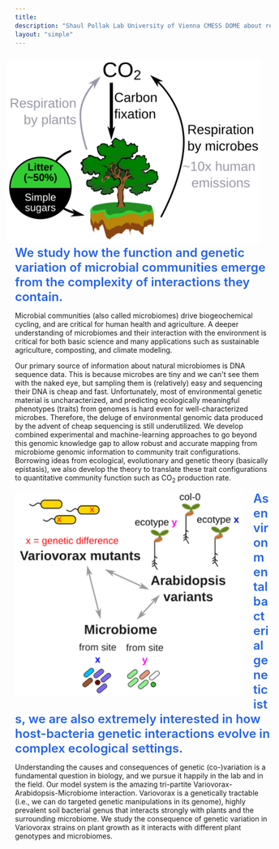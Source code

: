 ```yaml
---
title: 
description: "Shaul Pollak Lab University of Vienna CMESS DOME about research project"
layout: "simple"
---
```


<img align="right" src="litter_cycle.svg" width="500" style="padding-right: 20px; padding-top: 10px; margin-top: 0px; margin-bottom: 5px">

<div style="text-align: left; font-size: 1.5rem; font-weight: 600; padding-left: 0px; padding-right: 0px; max-width: 50rem; margin: 0; color: rgb(37, 99, 235);">
We study how the function and genetic variation of microbial communities emerge from the complexity of interactions they contain.
</div>

Microbial communities (also called microbiomes) drive biogeochemical cycling, and are critical for human health and agriculture. A deeper understanding of microbiomes and their interaction with the environment is critical for both basic science and many applications such as sustainable agriculture, composting, and climate modeling.

Our primary source of information about natural microbiomes is DNA sequence data. This is because microbes are tiny and we can't see them with the naked eye, but sampling them is (relatively) easy and sequencing their DNA is cheap and fast. Unfortunately, most of environmental genetic material is uncharacterized, and predicting ecologically meaningful phenotypes (traits) from genomes is hard even for well-characterized microbes. Therefore, the deluge of environmental genomic data produced by the advent of cheap sequencing is still underutilized. We develop combined experimental and machine-learning approaches to go beyond this genomic knowledge gap to allow robust and accurate mapping from microbiome genomic information to community trait configurations. Borrowing ideas from ecological, evolutionary and genetic theory (basically epistasis), we also develop the theory to translate these trait configurations to quantitative community function such as CO<sub>2</sub> production rate.

<img align="left" src="vario.svg" width="450" style="padding-right: 20px; padding-top: 0px; margin-top: 0px; margin-bottom: 10px">
<div style="text-align: left; font-size: 1.5rem; font-weight: 600; padding-left: 0px; padding-right: 0px; max-width: 60rem; margin: 0; color: rgb(37, 99, 235);">
As environmental bacterial geneticists, we are also extremely interested in how host-bacteria genetic interactions evolve in complex ecological settings.
</div>

Understanding the causes and consequences of genetic (co-)variation is a fundamental question in biology, and we pursue it happily in the lab and in the field. Our model system is the amazing tri-partite Variovorax-Arabidopsis-Microbiome interaction. Variovorax is a genetically tractable (i.e., we can do targeted genetic manipulations in its genome), highly prevalent soil bacterial genus that interacts strongly with plants and the surrounding microbiome. We study the consequence of genetic variation in Variovorax strains on plant growth as it interacts with different plant genotypes and microbiomes.
